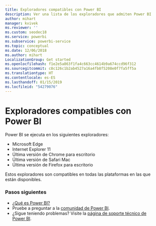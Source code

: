 ```yaml
---
title: Exploradores compatibles con Power BI
description: Ver una lista de los exploradores que admiten Power BI
author: mihart
manager: kvivek
ms.reviewer: ''
ms.custom: seodec18
ms.service: powerbi
ms.subservice: powerbi-service
ms.topic: conceptual
ms.date: 12/06/2018
ms.author: mihart
LocalizationGroup: Get started
ms.openlocfilehash: f1e2e5a863f1fa4c663cc4614b9a674ccd96f312
ms.sourcegitcommit: c8c126c1b2ab4527a16a4fb8f5208e0f7fa5ff5a
ms.translationtype: HT
ms.contentlocale: es-ES
ms.lasthandoff: 01/15/2019
ms.locfileid: "54279076"
---
```

# <a name="supported-browsers-for-power-bi"></a>Exploradores compatibles con Power BI
Power BI se ejecuta en los siguientes exploradores:

* Microsoft Edge
* Internet Explorer 11
* Última versión de Chrome para escritorio
* Última versión de Safari Mac
* Última versión de Firefox para escritorio

Estos exploradores son compatibles en todas las plataformas en las que están disponibles.

### <a name="next-steps"></a>Pasos siguientes
* [¿Qué es Power BI?](../power-bi-overview.md)
* Pruebe a preguntar a la [comunidad de Power BI](http://community.powerbi.com/).
* ¿Sigue teniendo problemas? Visite la [página de soporte técnico de Power BI](https://powerbi.microsoft.com/support/).

